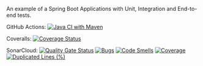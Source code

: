 An example of a Spring Boot Applications with Unit, Integration and End-to-end tests.

GitHub Actions: [![Java CI with Maven](https://github.com/edoardodini/demo-spring-testing/actions/workflows/maven.yml/badge.svg?branch=main)](https://github.com/edoardodini/demo-spring-testing/actions/workflows/maven.yml)

Coveralls: [![Coverage Status](https://coveralls.io/repos/github/edoardodini/demo-spring-testing/badge.svg?branch=main&kill_cache=1)](https://coveralls.io/github/edoardodini/demo-spring-testing?branch=main&kill_cache=1)

SonarCloud: [![Quality Gate Status](https://sonarcloud.io/api/project_badges/measure?project=edoardodini_SpringTestingRepo&metric=alert_status)](https://sonarcloud.io/dashboard?id=edoardodini_SpringTestingRepo) [![Bugs](https://sonarcloud.io/api/project_badges/measure?project=edoardodini_SpringTestingRepo&metric=bugs)](https://sonarcloud.io/dashboard?id=edoardodini_SpringTestingRepo) [![Code Smells](https://sonarcloud.io/api/project_badges/measure?project=edoardodini_SpringTestingRepo&metric=code_smells)](https://sonarcloud.io/dashboard?id=edoardodini_SpringTestingRepo) [![Coverage](https://sonarcloud.io/api/project_badges/measure?project=edoardodini_SpringTestingRepo&metric=coverage)](https://sonarcloud.io/dashboard?id=edoardodini_SpringTestingRepo) [![Duplicated Lines (%)](https://sonarcloud.io/api/project_badges/measure?project=edoardodini_SpringTestingRepo&metric=duplicated_lines_density)](https://sonarcloud.io/dashboard?id=edoardodini_SpringTestingRepo)